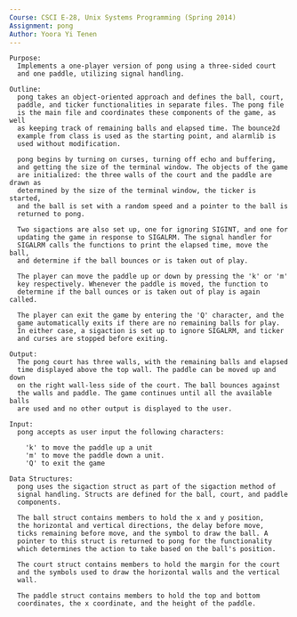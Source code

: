 ```yaml
---
Course: CSCI E-28, Unix Systems Programming (Spring 2014)
Assignment: pong
Author: Yoora Yi Tenen
---
```


    Purpose: 
      Implements a one-player version of pong using a three-sided court 
      and one paddle, utilizing signal handling.

    Outline:
      pong takes an object-oriented approach and defines the ball, court,
      paddle, and ticker functionalities in separate files. The pong file
      is the main file and coordinates these components of the game, as well
      as keeping track of remaining balls and elapsed time. The bounce2d
      example from class is used as the starting point, and alarmlib is
      used without modification.
  
      pong begins by turning on curses, turning off echo and buffering, 
      and getting the size of the terminal window. The objects of the game 
      are initialized: the three walls of the court and the paddle are drawn as
      determined by the size of the terminal window, the ticker is started, 
      and the ball is set with a random speed and a pointer to the ball is 
      returned to pong.
  	
      Two sigactions are also set up, one for ignoring SIGINT, and one for
      updating the game in response to SIGALRM. The signal handler for 
      SIGALRM calls the functions to print the elapsed time, move the ball,
      and determine if the ball bounces or is taken out of play.
      
      The player can move the paddle up or down by pressing the 'k' or 'm'
      key respectively. Whenever the paddle is moved, the function to
      determine if the ball ounces or is taken out of play is again called.
      
      The player can exit the game by entering the 'Q' character, and the 
      game automatically exits if there are no remaining balls for play.
      In either case, a sigaction is set up to ignore SIGALRM, and ticker
      and curses are stopped before exiting. 

    Output:
      The pong court has three walls, with the remaining balls and elapsed
      time displayed above the top wall. The paddle can be moved up and down
      on the right wall-less side of the court. The ball bounces against
      the walls and paddle. The game continues until all the available balls
      are used and no other output is displayed to the user.

    Input:
      pong accepts as user input the following characters:
    
        'k' to move the paddle up a unit
        'm' to move the paddle down a unit.
        'Q' to exit the game

    Data Structures:
      pong uses the sigaction struct as part of the sigaction method of
      signal handling. Structs are defined for the ball, court, and paddle 
      components.
      	
      The ball struct contains members to hold the x and y position,
      the horizontal and vertical directions, the delay before move,
      ticks remaining before move, and the symbol to draw the ball. A
      pointer to this struct is returned to pong for the functionality
      which determines the action to take based on the ball's position.
      
      The court struct contains members to hold the margin for the court
      and the symbols used to draw the horizontal walls and the vertical
      wall.
      
      The paddle struct contains members to hold the top and bottom
      coordinates, the x coordinate, and the height of the paddle.
